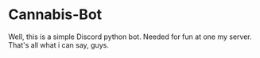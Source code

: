 # Cannabis-Bot
Well, this is a simple Discord python bot. Needed for fun at one my server. That's all what i can say, guys.
